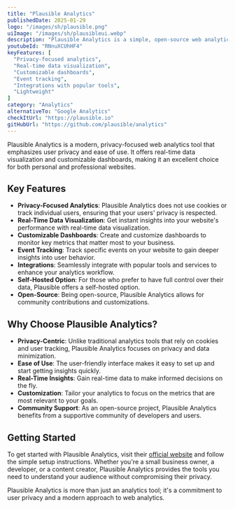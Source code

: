 ```yaml
---
title: "Plausible Analytics"
publishedDate: 2025-01-29
logo: "/images/sh/plausible.png"
uiImage: "/images/sh/plausibleui.webp"
description: "Plausible Analytics is a simple, open-source web analytics tool that respects your users' privacy. It provides real-time analytics and is fully self-hosted."
youtubeId: "RNnuXCUhHF4"
keyFeatures: [
  "Privacy-focused analytics",
  "Real-time data visualization",
  "Customizable dashboards",
  "Event tracking",
  "Integrations with popular tools",
  "Lightweight"
]
category: "Analytics"
alternativeTo: "Google Analytics"
checkItUrl: "https://plausible.io"
gitHubUrl: "https://github.com/plausible/analytics"
---
```


Plausible Analytics is a modern, privacy-focused web analytics tool that emphasizes user privacy and ease of use. It offers real-time data visualization and customizable dashboards, making it an excellent choice for both personal and professional websites.

## Key Features

- **Privacy-Focused Analytics**: Plausible Analytics does not use cookies or track individual users, ensuring that your users' privacy is respected.
- **Real-Time Data Visualization**: Get instant insights into your website's performance with real-time data visualization.
- **Customizable Dashboards**: Create and customize dashboards to monitor key metrics that matter most to your business.
- **Event Tracking**: Track specific events on your website to gain deeper insights into user behavior.
- **Integrations**: Seamlessly integrate with popular tools and services to enhance your analytics workflow.
- **Self-Hosted Option**: For those who prefer to have full control over their data, Plausible offers a self-hosted option.
- **Open-Source**: Being open-source, Plausible Analytics allows for community contributions and customizations.

## Why Choose Plausible Analytics?

- **Privacy-Centric**: Unlike traditional analytics tools that rely on cookies and user tracking, Plausible Analytics focuses on privacy and data minimization.
- **Ease of Use**: The user-friendly interface makes it easy to set up and start getting insights quickly.
- **Real-Time Insights**: Gain real-time data to make informed decisions on the fly.
- **Customization**: Tailor your analytics to focus on the metrics that are most relevant to your goals.
- **Community Support**: As an open-source project, Plausible Analytics benefits from a supportive community of developers and users.

## Getting Started

To get started with Plausible Analytics, visit their [official website](https://plausible.io) and follow the simple setup instructions. Whether you're a small business owner, a developer, or a content creator, Plausible Analytics provides the tools you need to understand your audience without compromising their privacy.

Plausible Analytics is more than just an analytics tool; it's a commitment to user privacy and a modern approach to web analytics.
